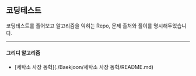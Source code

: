 ## 코딩테스트

코딩테스트를 풀어보고 알고리즘을 익히는 Repo, 문제 출처와 풀이를 명시해두었습니다.

------

#### 그리디 알고리즘

- [세탁소 사장 동혁](./Baekjoon/세탁소 사장 동혁/README.md)

